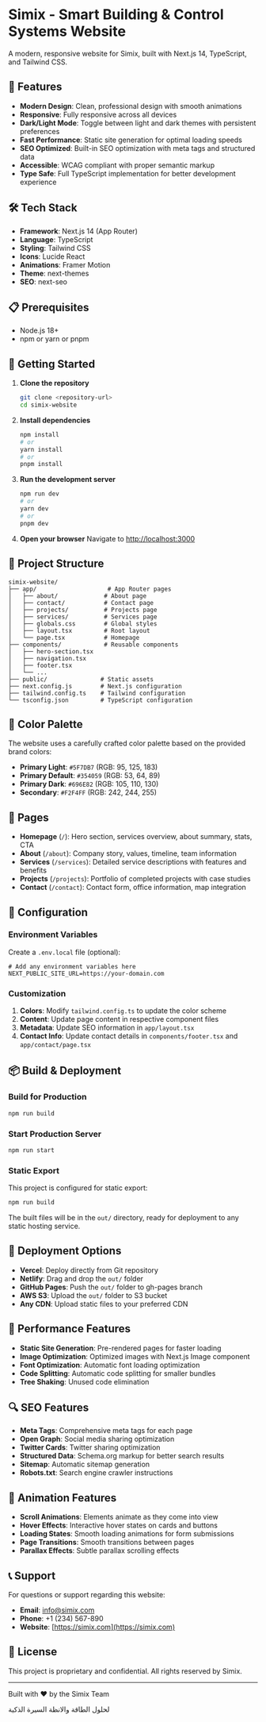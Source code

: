 # Simix - Smart Building & Control Systems Website

A modern, responsive website for Simix, built with Next.js 14, TypeScript, and Tailwind CSS.

## 🚀 Features

- **Modern Design**: Clean, professional design with smooth animations
- **Responsive**: Fully responsive across all devices
- **Dark/Light Mode**: Toggle between light and dark themes with persistent preferences
- **Fast Performance**: Static site generation for optimal loading speeds
- **SEO Optimized**: Built-in SEO optimization with meta tags and structured data
- **Accessible**: WCAG compliant with proper semantic markup
- **Type Safe**: Full TypeScript implementation for better development experience

## 🛠️ Tech Stack

- **Framework**: Next.js 14 (App Router)
- **Language**: TypeScript
- **Styling**: Tailwind CSS
- **Icons**: Lucide React
- **Animations**: Framer Motion
- **Theme**: next-themes
- **SEO**: next-seo

## 📋 Prerequisites

- Node.js 18+ 
- npm or yarn or pnpm

## 🚀 Getting Started

1. **Clone the repository**
   ```bash
   git clone <repository-url>
   cd simix-website
   ```

2. **Install dependencies**
   ```bash
   npm install
   # or
   yarn install
   # or
   pnpm install
   ```

3. **Run the development server**
   ```bash
   npm run dev
   # or
   yarn dev
   # or
   pnpm dev
   ```

4. **Open your browser**
   Navigate to [http://localhost:3000](http://localhost:3000)

## 📁 Project Structure

```
simix-website/
├── app/                    # App Router pages
│   ├── about/             # About page
│   ├── contact/           # Contact page
│   ├── projects/          # Projects page
│   ├── services/          # Services page
│   ├── globals.css        # Global styles
│   ├── layout.tsx         # Root layout
│   └── page.tsx           # Homepage
├── components/            # Reusable components
│   ├── hero-section.tsx
│   ├── navigation.tsx
│   ├── footer.tsx
│   └── ...
├── public/               # Static assets
├── next.config.js        # Next.js configuration
├── tailwind.config.ts    # Tailwind configuration
└── tsconfig.json         # TypeScript configuration
```

## 🎨 Color Palette

The website uses a carefully crafted color palette based on the provided brand colors:

- **Primary Light**: `#5F7DB7` (RGB: 95, 125, 183)
- **Primary Default**: `#354059` (RGB: 53, 64, 89)
- **Primary Dark**: `#696E82` (RGB: 105, 110, 130)
- **Secondary**: `#F2F4FF` (RGB: 242, 244, 255)

## 📱 Pages

- **Homepage** (`/`): Hero section, services overview, about summary, stats, CTA
- **About** (`/about`): Company story, values, timeline, team information
- **Services** (`/services`): Detailed service descriptions with features and benefits
- **Projects** (`/projects`): Portfolio of completed projects with case studies
- **Contact** (`/contact`): Contact form, office information, map integration

## 🔧 Configuration

### Environment Variables

Create a `.env.local` file (optional):

```env
# Add any environment variables here
NEXT_PUBLIC_SITE_URL=https://your-domain.com
```

### Customization

1. **Colors**: Modify `tailwind.config.ts` to update the color scheme
2. **Content**: Update page content in respective component files
3. **Metadata**: Update SEO information in `app/layout.tsx`
4. **Contact Info**: Update contact details in `components/footer.tsx` and `app/contact/page.tsx`

## 📦 Build & Deployment

### Build for Production

```bash
npm run build
```

### Start Production Server

```bash
npm run start
```

### Static Export

This project is configured for static export:

```bash
npm run build
```

The built files will be in the `out/` directory, ready for deployment to any static hosting service.

## 🚀 Deployment Options

- **Vercel**: Deploy directly from Git repository
- **Netlify**: Drag and drop the `out/` folder
- **GitHub Pages**: Push the `out/` folder to gh-pages branch
- **AWS S3**: Upload the `out/` folder to S3 bucket
- **Any CDN**: Upload static files to your preferred CDN

## 🎯 Performance Features

- **Static Site Generation**: Pre-rendered pages for faster loading
- **Image Optimization**: Optimized images with Next.js Image component
- **Font Optimization**: Automatic font loading optimization
- **Code Splitting**: Automatic code splitting for smaller bundles
- **Tree Shaking**: Unused code elimination

## 🔍 SEO Features

- **Meta Tags**: Comprehensive meta tags for each page
- **Open Graph**: Social media sharing optimization
- **Twitter Cards**: Twitter sharing optimization
- **Structured Data**: Schema.org markup for better search results
- **Sitemap**: Automatic sitemap generation
- **Robots.txt**: Search engine crawler instructions

## 🎨 Animation Features

- **Scroll Animations**: Elements animate as they come into view
- **Hover Effects**: Interactive hover states on cards and buttons
- **Loading States**: Smooth loading animations for form submissions
- **Page Transitions**: Smooth transitions between pages
- **Parallax Effects**: Subtle parallax scrolling effects

## 📞 Support

For questions or support regarding this website:

- **Email**: info@simix.com
- **Phone**: +1 (234) 567-890
- **Website**: [https://simix.com](https://simix.com)

## 📄 License

This project is proprietary and confidential. All rights reserved by Simix.

---

Built with ❤️ by the Simix Team

لحلول الطاقة والانظة السيرة الذكية
